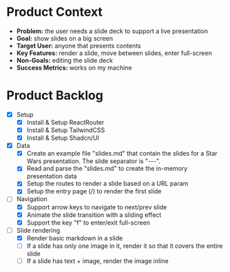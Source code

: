 # Product Context

*   **Problem:** the user needs a slide deck to support a live presentation
*   **Goal:** show slides on a big screen
*   **Target User:** anyone that presents contents
*   **Key Features:** render a slide, move between slides, enter full-screen
*   **Non-Goals:** editing the slide deck
*   **Success Metrics:** works on my machine

# Product Backlog

- [x] Setup
    - [x] Install & Setup ReactRouter
    - [x] Install & Setup TailwindCSS
    - [x] Install & Setup Shadcn/UI
- [x] Data
    - [x] Create an example file "slides.md" that contain the slides for a Star Wars presentation. The slide separator is "---".
    - [x] Read and parse the "slides.md" to create the in-memory presentation data
    - [x] Setup the routes to render a slide based on a URL param
    - [x] Setup the entry page (/) to render the first slide
- [ ] Navigation
    - [x] Support arrow keys to navigate to next/prev slide
    - [x] Animate the slide transition with a sliding effect
    - [x] Support the key "f" to enter/exit full-screen
- [ ] Slide rendering
    - [x] Render basic markdown in a slide
    - [ ] If a slide has only one image in it, render it so that it covers the entire slide
    - [ ] If a slide has text + image, render the image inline
